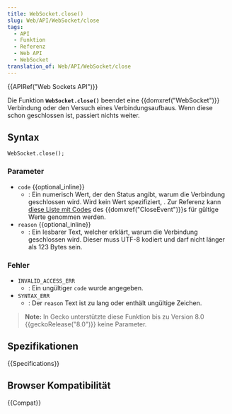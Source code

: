 ```yaml
---
title: WebSocket.close()
slug: Web/API/WebSocket/close
tags:
  - API
  - Funktion
  - Referenz
  - Web API
  - WebSocket
translation_of: Web/API/WebSocket/close
---
```

{{APIRef("Web Sockets API")}}

Die Funktion **`WebSocket.close()`** beendet eine {{domxref("WebSocket")}} Verbindung oder den Versuch eines Verbindungsaufbaus. Wenn diese schon geschlossen ist, passiert nichts weiter.

## Syntax

    WebSocket.close();

### Parameter

- `code` {{optional_inline}}
  - : Ein numerisch Wert, der den Status angibt, warum die Verbindung geschlossen wird. Wird kein Wert spezifiziert, . Zur Referenz kann [diese Liste mit Codes](/de/docs/Web/API/CloseEvent#Status_codes) des {{domxref("CloseEvent")}}s für gültige Werte genommen werden.
- `reason` {{optional_inline}}
  - : Ein lesbarer Text, welcher erklärt, warum die Verbindung geschlossen wird. Dieser muss UTF-8 kodiert und darf nicht länger als 123 Bytes sein.

### Fehler

- `INVALID_ACCESS_ERR`
  - : Ein ungültiger `code` wurde angegeben.
- `SYNTAX_ERR`
  - : Der `reason` Text ist zu lang oder enthält ungültige Zeichen.

> **Note:** In Gecko unterstützte diese Funktion bis zu Version 8.0 {{geckoRelease("8.0")}} keine Parameter.

## Spezifikationen

{{Specifications}}

## Browser Kompatibilität

{{Compat}}
